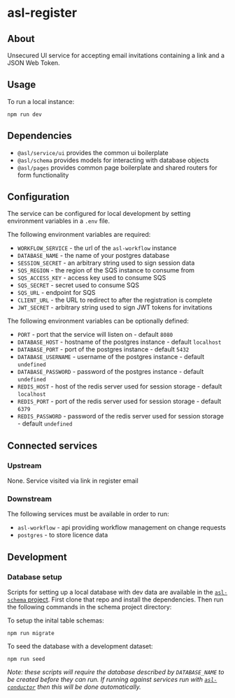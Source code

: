 # asl-register

## About

Unsecured UI service for accepting email invitations containing a link and a JSON Web Token.

## Usage

To run a local instance:

```
npm run dev
```

## Dependencies

* `@asl/service/ui` provides the common ui boilerplate
* `@asl/schema` provides models for interacting with database objects
* `@asl/pages` provides common page boilerplate and shared routers for form functionality

## Configuration

The service can be configured for local development by setting environment variables in a `.env` file.

The following environment variables are required:

* `WORKFLOW_SERVICE` - the url of the `asl-workflow` instance
* `DATABASE_NAME` - the name of your postgres database
* `SESSION_SECRET` - an arbitrary string used to sign session data
* `SQS_REGION` - the region of the SQS instance to consume from
* `SQS_ACCESS_KEY` - access key used to consume SQS
* `SQS_SECRET` - secret used to consume SQS
* `SQS_URL` - endpoint for SQS
* `CLIENT_URL` - the URL to redirect to after the registration is complete
* `JWT_SECRET` - arbitrary string used to sign JWT tokens for invitations

The following environment variables can be optionally defined:

* `PORT` - port that the service will listen on - default `8080`
* `DATABASE_HOST` - hostname of the postgres instance - default `localhost`
* `DATABASE_PORT` - port of the postgres instance - default `5432`
* `DATABASE_USERNAME` - username of the postgres instance - default `undefined`
* `DATABASE_PASSWORD` - password of the postgres instance - default `undefined`
* `REDIS_HOST` - host of the redis server used for session storage - default `localhost`
* `REDIS_PORT` - port of the redis server used for session storage - default `6379`
* `REDIS_PASSWORD` - password of the redis server used for session storage - default `undefined`

## Connected services

### Upstream

None. Service visited via link in register email

### Downstream

The following services must be available in order to run:

* `asl-workflow` - api providing workflow management on change requests
* `postgres` - to store licence data

## Development

### Database setup

Scripts for setting up a local database with dev data are available in the [`asl-schema` project](https://github.com/ukhomeoffice/asl-schema). First clone that repo and install the dependencies. Then run the following commands in the schema project directory:

To setup the inital table schemas:

```
npm run migrate
```

To seed the database with a development dataset:

```
npm run seed
```

_Note: these scripts will require the database described by `DATABASE_NAME` to be created before they can run. If running against services run with [`asl-conductor`](https://github.com/ukhomeoffice/asl-conductor) then this will be done automatically._
